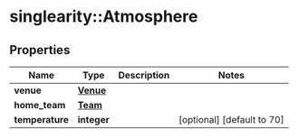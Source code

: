 # singlearity::Atmosphere

## Properties
Name | Type | Description | Notes
------------ | ------------- | ------------- | -------------
**venue** | [**Venue**](Venue.md) |  | 
**home_team** | [**Team**](Team.md) |  | 
**temperature** | **integer** |  | [optional] [default to 70]


